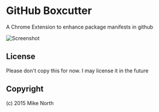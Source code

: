 # GitHub Boxcutter

A Chrome Extension to enhance package manifests in github

![Screenshot](https://raw.githubusercontent.com/truenorth/chrome-github-boxcutter/master/screenshot.jpg)

## License

Please don't copy this for now. I may license it in the future

## Copyright

(c) 2015 Mike North